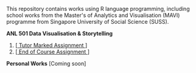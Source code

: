 

This repository contains works using R language programming, including school works from the Master's of Analytics and Visualisation (MAVI) programme from Singapore University of Social Science (SUSS).


**ANL 501 Data Visualisation & Storytelling**

  1. [<a href="https://wei-kiat-tan.github.io/R-programming-Portfolio/"> Tutor Marked Assignment </a>]
  2. [<a href="insert link/"> End of Course Assignment </a>]
     

**Personal Works** [Coming soon]

 
